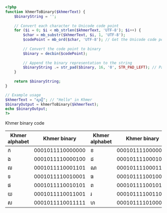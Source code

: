 ```php
<?php
function khmerToBinary($khmerText) {
    $binaryString = '';
    
    // Convert each character to Unicode code point
    for ($i = 0; $i < mb_strlen($khmerText, 'UTF-8'); $i++) {
        $char = mb_substr($khmerText, $i, 1, 'UTF-8');
        $codePoint = mb_ord($char, 'UTF-8'); // Get the Unicode code point
        
        // Convert the code point to binary
        $binary = decbin($codePoint);
        
        // Append the binary representation to the string
        $binaryString .= str_pad($binary, 16, '0', STR_PAD_LEFT); // Pad to 16 bits
    }
    
    return $binaryString;
}

// Example usage
$khmerText = "សួស្ដី"; // "Hello" in Khmer
$binaryOutput = khmerToBinary($khmerText);
echo $binaryOutput;
?>

```
<p>Khmer binary code</p>
<table>
  <thead>
    <tr>
      <th>Khmer alphabet</th>
      <th>Khmer binary</th>
      <th>Khmer alphabet</th>
      <th>Khmer binary</th>
      <th>Khmer alphabet</th>
      <th>Khmer binary</th>
      <th>Khmer alphabet</th>
      <th>Khmer binary</th>
    </tr>
  </thead>
  <tbody>
    <tr>
      <td>ក</td>
      <td>0001011110000000</td>
        <td>ខ</td>
        <td>0001011110000001</td>
        <td>គ</td>
        <td>0001011110000010</td>
        <td>ឃ</td>
        <td>0001011110000011</td>
    </tr>
    <tr>
      <td>ង</td>
        <td>0001011110000100</td>
        <td>ដ</td>
        <td>0001011110001010</td>
        <td>ឋ</td>
        <td>0001011110001011</td>
        <td>ឌ</td>
        <td>0001011110001100</td>
    </tr>
      <tr>
      <td>ឍ</td>
        <td>0001011110001101</td>
        <td>ណ</td>
        <td>0001011110001110</td>
         <td>ត</td>
        <td>0001011110001111</td> 
        <td>ថ</td>
        <td>0001011110010000</td>
    </tr>
      <tr>
      <td>ទ</td>
        <td>0001011110010001</td>
        <td>ធ</td>
        <td>0001011110010010</td>
          <td>ន</td>
        <td>0001011110010011</td>
        <td>ប</td>
        <td>0001011110010100</td>
    </tr>
      <tr>
      <td>ផ</td>
        <td>0001011110010101</td>
          <td>ព</td>
        <td>0001011110010110</td>
          <td>ភ</td>
        <td>0001011110010111</td>
          <td>ម</td>
        <td>0001011110011000</td>
    </tr>
      <tr>
      <td>យ</td>
        <td>0001011110011001</td>
          <td>រ</td>
        <td>0001011110011010</td>
          <td>ល</td>
        <td>0001011110011011</td>
          <td>វ</td>
        <td>0001011110011100</td>
    </tr>
      <tr>
      <td>ស</td>
        <td>0001011110011111</td>
        <td>ហ</td>
        <td>0001011110100000</td>
        <td>ឡ</td>
        <td>0001011110100001</td>
          <td>អ</td>
        <td>0001011110100010</td>
    </tr>
  </tbody>
</table>
